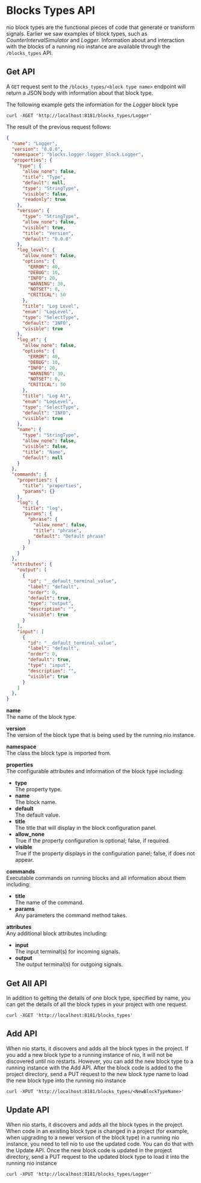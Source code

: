 # Blocks Types API

nio block types are the functional pieces of code that generate or transform signals. Earlier we saw examples of block types, such as _CounterIntervalSimulator_ and _Logger_. Information about and interaction with the blocks of a running nio instance are available through the `/blocks_types` API.  

## Get API

A `GET` request sent to the `/blocks_types/<block type name>` endpoint will return a JSON body with information about that block type.

The following example gets the information for the _Logger_ block type

    curl -XGET 'http://localhost:8181/blocks_types/Logger'

The result of the previous request follows:
```json
{
  "name": "Logger",
  "version": "0.0.0",
  "namespace": "blocks.logger.logger_block.Logger",
  "properties": {
    "type": {
      "allow_none": false,
      "title": "Type",
      "default": null,
      "type": "StringType",
      "visible": false,
      "readonly": true
    },
    "version": {
      "type": "StringType",
      "allow_none": false,
      "visible": true,
      "title": "Version",
      "default": "0.0.0"
    },
    "log_level": {
      "allow_none": false,
      "options": {
        "ERROR": 40,
        "DEBUG": 10,
        "INFO": 20,
        "WARNING": 30,
        "NOTSET": 0,
        "CRITICAL": 50
      },
      "title": "Log Level",
      "enum": "LogLevel",
      "type": "SelectType",
      "default": "INFO",
      "visible": true
    },
    "log_at": {
      "allow_none": false,
      "options": {
        "ERROR": 40,
        "DEBUG": 10,
        "INFO": 20,
        "WARNING": 30,
        "NOTSET": 0,
        "CRITICAL": 50
      },
      "title": "Log At",
      "enum": "LogLevel",
      "type": "SelectType",
      "default": "INFO",
      "visible": true
    },
    "name": {
      "type": "StringType",
      "allow_none": false,
      "visible": false,
      "title": "Name",
      "default": null
    }
  },
  "commands": {
    "properties": {
      "title": "properties",
      "params": {}
    },
    "log": {
      "title": "log",
      "params": {
        "phrase": {
          "allow_none": false,
          "title": "phrase",
          "default": "Default phrase"
        }
      }
    }
  },
  "attributes": {
    "output": [
      {
        "id": "__default_terminal_value",
        "label": "default",
        "order": 0,
        "default": true,
        "type": "output",
        "description": "",
        "visible": true
      }
    ],
    "input": [
      {
        "id": "__default_terminal_value",
        "label": "default",
        "order": 0,
        "default": true,
        "type": "input",
        "description": "",
        "visible": true
      }
    ]
  },
}
```

**name**<br>The name of the block type.

**version**<br>The version of the block type that is being used by the running nio instance.

**namespace**<br>The class the block type is imported from.

**properties**<br>The configurable attributes and information of the block type including:
 - **type**<br>The property type.
 - **name**<br>The block name.
 - **default**<br>The default value.
 - **title**<br>The title that will display in the block configuration panel.
 - **allow_none**<br>True if the property configuration is optional; false, if required.
 - **visible**<br>True if the property displays in the configuration panel; false, if does not appear.

**commands**<br>Executable commands on running blocks and all information about them including:
  - **title**<br>The name of the command.
  - **params**<br>Any parameters the command method takes.

**attributes**<br>Any additional block attributes including:
  - **input**<br>The input terminal(s) for incoming signals.
  - **output**<br>The output terminal(s) for outgoing signals.

## Get All API

In addition to getting the details of one block type, specified by name, you can get the details of all the block types in your project with one request.

    curl -XGET 'http://localhost:8181/blocks_types'

## Add API

When nio starts, it discovers and adds all the block types in the project. If you add a new block type to a running instance of nio, it will not be discovered until nio restarts. However, you can add the new block type to a running instance with the Add API. After the block code is added to the project directory, send a PUT request to the new block type name to load the new block type into the running nio instance

    curl -XPUT 'http://localhost:8181/blocks_types/<NewBlockTypeName>'

## Update API

When nio starts, it discovers and adds all the block types in the project. When code in an existing block type is changed in a project (for example, when upgrading to a newer version of the block type) in a running nio instance, you need to tell nio to use the updated code. You can do that with the Update API. Once the new block code is updated in the project directory, send a PUT request to the updated block type to load it into the running nio instance

    curl -XPUT 'http://localhost:8181/blocks_types/Logger'
